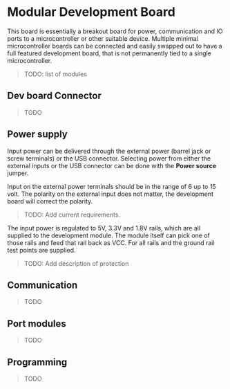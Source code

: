 # Modular Development Board

This board is essentially a breakout board for power, communication
and IO ports to a microcontroller or other suitable device. Multiple 
minimal microcontroller boards can be connected and easily swapped out
to have a full featured development board, that is not permanently tied
to a single microcontroller.

> TODO: list of modules

## Dev board Connector

> TODO

## Power supply

Input power can be delivered through the external power (barrel jack or 
screw terminals) or the USB connector. Selecting power from either the 
external inputs or the USB connector can be done with the **Power source** 
jumper.

Input on the external power terminals should be in the range
of 6 up to 15 volt. The polarity on the external input does not matter,
the development board will correct the polarity.

> TODO: Add current requirements.

The input power is regulated to 5V, 3.3V and 1.8V rails, which are 
all supplied to the development module. The module itself can pick one
of those rails and feed that rail back as VCC. For all rails and the 
ground rail test points are supplied.

> TODO: Add description of protection

## Communication

> TODO

## Port modules

> TODO

## Programming

> TODO